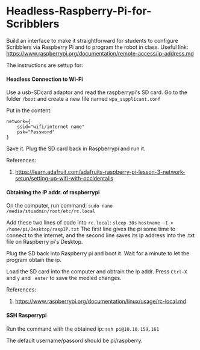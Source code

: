 # Headless-Raspberry-Pi-for-Scribblers
Build an interface to make it straightforward for students to configure Scribblers via Raspberry Pi and to program the robot in class.
Useful link: https://www.raspberrypi.org/documentation/remote-access/ip-address.md

The instructions are settup for:

#### Headless Connection to Wi-Fi 

Use a usb-SDcard adaptor and read the raspberrypi's SD card. 
Go to the folder ```/boot``` and create a new file named ```wpa_supplicant.conf```

Put in the content:
```
network={
    ssid="wifi/internet name"
    psk="Password"
}
```

Save it. Plug the SD card back in Raspberrypi and run it. 

References:
1) https://learn.adafruit.com/adafruits-raspberry-pi-lesson-3-network-setup/setting-up-wifi-with-occidentalis


#### Obtaining the IP addr. of raspberrypi

On the computer, run command:
```sudo nano /media/stuadmin/root/etc/rc.local```

Add these two lines of code into ```rc.local```:
```sleep 30s```
```hostname -I > /home/pi/Desktop/raspIP.txt```
The first line gives the pi some time to connect to the internet, and the second line saves its ip address into the .txt file on Raspberry pi's Desktop.

Plug the SD back into Raspberry pi and boot it. Wait for a minute to let the program obtain the ip. 

Load the SD card into the computer and obtrain the ip addr. Press ```Ctrl-X``` and ```y``` and ``` enter``` to save the modied changes.


References:
1) https://www.raspberrypi.org/documentation/linux/usage/rc-local.md

#### SSH Rasperrypi
Run the command with the obtained ip:
```ssh pi@10.10.159.161```

The default username/passord should be pi/raspberry.






